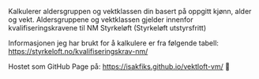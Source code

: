 Kalkulerer aldersgruppen og vektklassen din basert på oppgitt kjønn, alder og vekt.
Aldersgruppene og vektklassen gjelder innenfor kvalifiseringskravene til NM Styrkeløft (Styrkeløft utstyrsfritt)

Informasjonen jeg har brukt for å kalkulere er fra følgende tabell:
https://styrkeloft.no/kvalifiseringskrav-nm/

Hostet som GitHub Page på:
https://isakfiks.github.io/vektloft-vm/ 🌟
